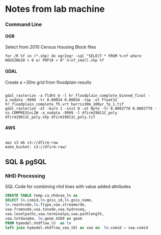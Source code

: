 # Notes from lab machine 


### Command Line

#### OGR
Select from 2010 Census Housing Block files 
```Shell
for /R %f in (*.shp) do ogr2ogr -sql "SELECT * FROM %~nf where HOUSING10 > 0 or POP10 > 0" %~nf_small.shp %f
```

#### GDAL
Create a ~30m grid from floodplain results
```Shell

gdal_rasterize -a fldht_m -l hr_floodplain_complete_binned_final -a_nodata -9999 -tr 0.00034 0.00034 -tap -ot Float32 hr_floodplain_complete_fh.vrt harris30m_100yr_fp_1.tif
gdal_rasterize -at -burn 1 -init 0 -ot Byte -tr 0.0002778 0.0002778 -co COMPRESS=LZW -a_nodata -9999 -l dfirm19011C_poly dfirm19011C_poly.shp dfirm19011C_poly.tif

```
#### AWS
```Shell

aws s3 mb s3://dfirm-raw
make_bucket: s3://dfirm-raw/

```


## SQL & pgSQL

### NHD Processing
SQL Code for combining nhd lines with value added attributes
```SQL
CREATE TABLE temp.ca_nhdvaa_ln as 
SELECT ln.comid,ln.gnis_id,ln.gnis_name,
ln.reachcode,ln.ftype,vaa.streamorde,
vaa.fromnode,vaa.tonode,vaa.hydroseq,
vaa.levelpathi,vaa.terminalpa,vaa.pathlength,
vaa.totdasqkm, ln.geom_4269 as geom
FROM hymodel.nhdflow_ln  as ln
left join hymodel.nhdflow_vaa_tbl as vaa on  ln.comid = vaa.comid
```








